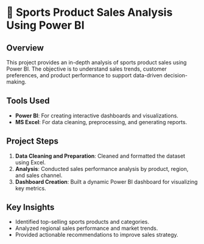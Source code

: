 # 🏅 Sports Product Sales Analysis Using Power BI

## Overview
This project provides an in-depth analysis of sports product sales using Power BI. The objective is to understand sales trends, customer preferences, and product performance to support data-driven decision-making.

## Tools Used
- **Power BI**: For creating interactive dashboards and visualizations.
- **MS Excel**: For data cleaning, preprocessing, and generating reports.

## Project Steps
1. **Data Cleaning and Preparation**: Cleaned and formatted the dataset using Excel.
2. **Analysis**: Conducted sales performance analysis by product, region, and sales channel.
3. **Dashboard Creation**: Built a dynamic Power BI dashboard for visualizing key metrics.

## Key Insights
- Identified top-selling sports products and categories.
- Analyzed regional sales performance and market trends.
- Provided actionable recommendations to improve sales strategy.
